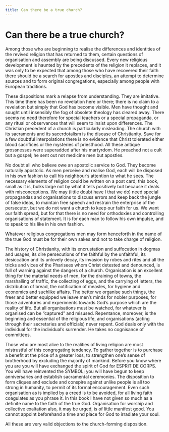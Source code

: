 ```yaml
---
title: Can there be a true church?
---
```

# Can there be a true church?

Among those who are beginning to realise the differences and identities
of the revived religion that has returned to them, certain questions of
organisation and assembly are being discussed. Every new religious
development is haunted by the precedents of the religion it replaces,
and it was only to be expected that among those who have recovered their
faith there should be a search for apostles and disciples, an attempt to
determine sources and to form original congregations, especially among
people with European traditions.

These dispositions mark a relapse from understanding. They are
imitative. This time there has been no revelation here or there; there
is no claim to a revelation but simply that God has become visible. Men
have thought and sought until insensibly the fog of obsolete theology
has cleared away. There seems no need therefore for special teachers or
a special propaganda, or any ritual or observances that will seem to
insist upon differences. The Christian precedent of a church is
particularly misleading. The church with its sacraments and its
sacerdotalism is the disease of Christianity. Save for a few doubtful
interpolations there is no evidence that Christ tolerated either blood
sacrifices or the mysteries of priesthood. All these antique grossnesses
were superadded after his martyrdom. He preached not a cult but a
gospel; he sent out not medicine men but apostles.

No doubt all who believe owe an apostolic service to God. They become
naturally apostolic. As men perceive and realise God, each will be
disposed in his own fashion to call his neighbour’s attention to what he
sees. The necessary elements of religion could be written on a post
card; this book, small as it is, bulks large not by what it tells
positively but because it deals with misconceptions. We may (little
doubt have I that we do) need special propagandas and organisations to
discuss errors and keep back the jungle of false ideas, to maintain free
speech and restrain the enterprise of the persecutor, but we do not want
a church to keep our faith for us. We want our faith spread, but for
that there is no need for orthodoxies and controlling organisations of
statement. It is for each man to follow his own impulse, and to speak to
his like in his own fashion.

Whatever religious congregations men may form henceforth in the name of
the true God must be for their own sakes and not to take charge of
religion.

The history of Christianity, with its encrustation and suffocation in
dogmas and usages, its dire persecutions of the faithful by the
unfaithful, its desiccation and its unlovely decay, its invasion by
robes and rites and all the tricks and vices of the Pharisees whom
Christ detested and denounced, is full of warning against the dangers of
a church. Organisation is an excellent thing for the material needs of
men, for the draining of towns, the marshalling of traffic, the
collecting of eggs, and the carrying of letters, the distribution of
bread, the notification of measles, for hygiene and economics and
suchlike affairs. The better we organise such things, the freer and
better equipped we leave men’s minds for nobler purposes, for those
adventures and experiments towards God’s purpose which are the reality
of life. But all organisations must be watched, for whatever is
organised can be “captured” and misused. Repentance, moreover, is the
beginning and essential of the religious life, and organisations (acting
through their secretaries and officials) never repent. God deals only
with the individual for the individual’s surrender. He takes no
cognisance of committees.

Those who are most alive to the realities of living religion are most
mistrustful of this congregating tendency. To gather together is to
purchase a benefit at the price of a greater loss, to strengthen one’s
sense of brotherhood by excluding the majority of mankind. Before you
know where you are you will have exchanged the spirit of God for ESPRIT
DE CORPS. You will have reinvented the SYMBOL; you will have begun to
keep anniversaries and establish sacramental ceremonies. The disposition
to form cliques and exclude and conspire against unlike people is all
too strong in humanity, to permit of its formal encouragement. Even such
organisation as is implied by a creed is to be avoided, for all living
faith coagulates as you phrase it. In this book I have not given so much
as a definite name to the faith of the true God. Organisation for
worship and collective exaltation also, it may be urged, is of little
manifest good. You cannot appoint beforehand a time and place for God to
irradiate your soul.

All these are very valid objections to the church-forming disposition.
